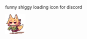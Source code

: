 funny shiggy loading icon for discord

![image](https://github.com/Blisterexe/shiggy-loader/blob/main/shiggy.gif?raw=true)
